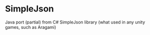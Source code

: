 # SimpleJson
Java port (partial) from C\# SimpleJson library (what used in any unity games, such as Aragami)
